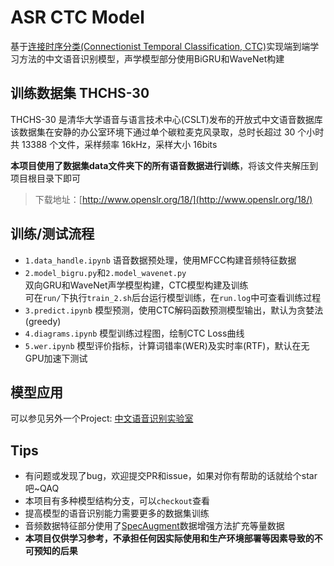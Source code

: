 # ASR CTC Model
基于[连接时序分类(Connectionist Temporal Classification, CTC)](https://dl.acm.org/doi/10.1145/1143844.1143891)实现端到端学习方法的中文语音识别模型，声学模型部分使用BiGRU和WaveNet构建  

## 训练数据集 THCHS-30
THCHS-30 是清华大学语音与语言技术中心(CSLT)发布的开放式中文语音数据库  
该数据集在安静的办公室环境下通过单个碳粒麦克风录取，总时长超过 30 个⼩时  
共 13388 个文件，采样频率 16kHz，采样大小 16bits

**本项目使用了数据集data文件夹下的所有语音数据进行训练**，将该文件夹解压到项目根目录下即可
> 下载地址：[http://www.openslr.org/18/](http://www.openslr.org/18/)

## 训练/测试流程
* `1.data_handle.ipynb` 语音数据预处理，使用MFCC构建音频特征数据
* `2.model_bigru.py`和`2.model_wavenet.py`  
    双向GRU和WaveNet声学模型构建，CTC模型构建及训练  
    可在`run/`下执行`train_2.sh`后台运行模型训练，在`run.log`中可查看训练过程  
* `3.predict.ipynb`     模型预测，使用CTC解码函数预测模型输出，默认为贪婪法(greedy)
* `4.diagrams.ipynb`    模型训练过程图，绘制CTC Loss曲线
* `5.wer.ipynb`         模型评价指标，计算词错率(WER)及实时率(RTF)，默认在无GPU加速下测试

## 模型应用
可以参见另外一个Project: [中文语音识别实验室](https://github.com/SzLeaves/asr-webapp)

## Tips
* 有问题或发现了bug，欢迎提交PR和issue，如果对你有帮助的话就给个star吧~QAQ
* 本项目有多种模型结构分支，可以`checkout`查看
* 提高模型的语音识别能力需要更多的数据集训练
* 音频数据特征部分使用了[SpecAugment](https://arxiv.org/abs/1904.08779)数据增强方法扩充等量数据
* **本项目仅供学习参考，不承担任何因实际使用和生产环境部署等因素导致的不可预知的后果**
